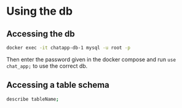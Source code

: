 # Using the db

## Accessing the db

```bash
docker exec -it chatapp-db-1 mysql -u root -p
```

Then enter the password given in the docker compose and run `use chat_app;` to use the correct db.

## Accessing a table schema

```bash
describe tableName;
```
